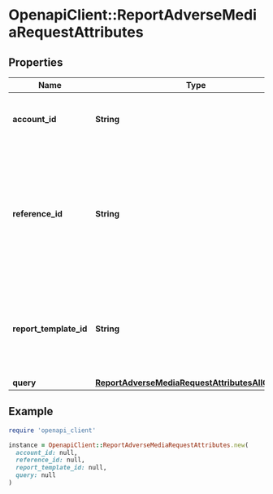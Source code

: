 # OpenapiClient::ReportAdverseMediaRequestAttributes

## Properties

| Name | Type | Description | Notes |
| ---- | ---- | ----------- | ----- |
| **account_id** | **String** | Account ID to associate with this Report. | [optional] |
| **reference_id** | **String** | Reference ID to refer to an entity in your user model. This field is deprecated in favor of &#x60;meta.auto-create-account-reference-id&#x60;. | [optional] |
| **report_template_id** | **String** | ID of Verification Template. Starts with &#x60;rptp_&#x60;. You can find your Report Template IDs [here](https://app.withpersona.com/dashboard/report-templates). | [optional] |
| **query** | [**ReportAdverseMediaRequestAttributesAllOfQuery**](ReportAdverseMediaRequestAttributesAllOfQuery.md) |  |  |

## Example

```ruby
require 'openapi_client'

instance = OpenapiClient::ReportAdverseMediaRequestAttributes.new(
  account_id: null,
  reference_id: null,
  report_template_id: null,
  query: null
)
```

